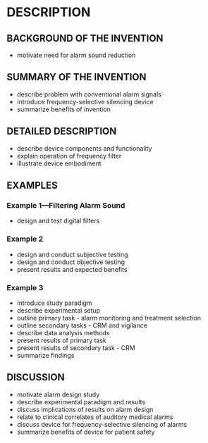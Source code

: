 # DESCRIPTION

## BACKGROUND OF THE INVENTION

- motivate need for alarm sound reduction

## SUMMARY OF THE INVENTION

- describe problem with conventional alarm signals
- introduce frequency-selective silencing device
- summarize benefits of invention

## DETAILED DESCRIPTION

- describe device components and functionality
- explain operation of frequency filter
- illustrate device embodiment

## EXAMPLES

### Example 1—Filtering Alarm Sound

- design and test digital filters

### Example 2

- design and conduct subjective testing
- design and conduct objective testing
- present results and expected benefits

### Example 3

- introduce study paradigm
- describe experimental setup
- outline primary task - alarm monitoring and treatment selection
- outline secondary tasks - CRM and vigilance
- describe data analysis methods
- present results of primary task
- present results of secondary task - CRM
- summarize findings

## DISCUSSION

- motivate alarm design study
- describe experimental paradigm and results
- discuss implications of results on alarm design
- relate to clinical correlates of auditory medical alarms
- discuss device for frequency-selective silencing of alarms
- summarize benefits of device for patient safety

